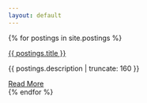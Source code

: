 ```yaml
---
layout: default
---
```


<link rel="stylesheet" href="index.css" />

{% for postings in site.postings %}
   <article class="post">
      <a href="{{ postings.url | prepend: site.baseurl }}">
         <p>{{ postings.title }}</p>
      </a>
      <p class="post-excerpt">{{ postings.description | truncate: 160 }}</p>
      <a href="{{ site.baseurl }}{{ post.url }}" class="read-more">Read More</a>
   </article>
{% endfor %}     
